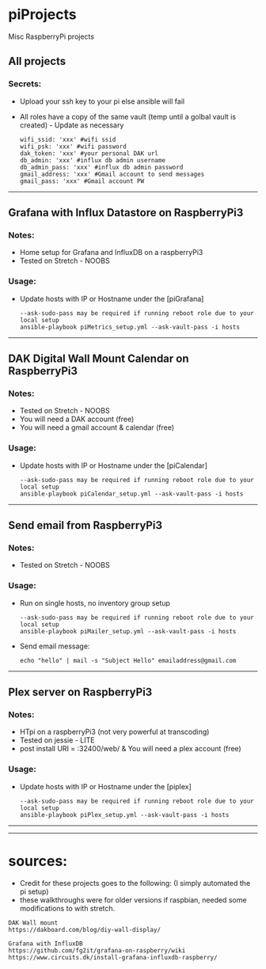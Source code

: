 # piProjects
Misc RaspberryPi projects

## All projects
### Secrets:
* Upload your ssh key to your pi else ansible will fail
* All roles have a copy of the same vault (temp until a golbal vault is created) - Update as necessary

  ```
  wifi_ssid: 'xxx' #wifi ssid
  wifi_psk: 'xxx' #wifi password
  dak_token: 'xxx' #your personal DAK url
  db_admin: 'xxx' #influx db admin username
  db_admin_pass: 'xxx' #influx db admin password
  gmail_address: 'xxx' #Gmail account to send messages
  gmail_pass: 'xxx' #Gmail account PW
  ```

---
## Grafana with Influx Datastore on RaspberryPi3
### Notes:
* Home setup for Grafana and InfluxDB on a raspberryPi3
* Tested on Stretch - NOOBS

### Usage:
* Update hosts with IP or Hostname under the [piGrafana]

  ```
  --ask-sudo-pass may be required if running reboot role due to your local setup
  ansible-playbook piMetrics_setup.yml --ask-vault-pass -i hosts
  ```

---
## DAK Digital Wall Mount Calendar on RaspberryPi3
### Notes:
* Tested on Stretch - NOOBS
* You will need a DAK account (free)
* You will need a gmail account & calendar (free)

### Usage:
* Update hosts with IP or Hostname under the [piCalendar]

  ```
  --ask-sudo-pass may be required if running reboot role due to your local setup
  ansible-playbook piCalendar_setup.yml --ask-vault-pass -i hosts
  ```

---
## Send email from RaspberryPi3
### Notes:
* Tested on Stretch - NOOBS

### Usage:
* Run on single hosts, no inventory group setup

  ```
  --ask-sudo-pass may be required if running reboot role due to your local setup
  ansible-playbook piMailer_setup.yml --ask-vault-pass -i hosts
  ```

* Send email message:

  ```
  echo "hello" | mail -s "Subject Hello" emailaddress@gmail.com
  ```

---
## Plex server on RaspberryPi3
### Notes:
* HTpi on a raspberryPi3 (not very powerful at transcoding)
* Tested on jessie - LITE
* post install URI = <ip>:32400/web/
& You will need a plex account (free)

### Usage:
* Update hosts with IP or Hostname under the [piplex]

  ```
  --ask-sudo-pass may be required if running reboot role due to your local setup
  ansible-playbook piPlex_setup.yml --ask-vault-pass -i hosts
  ```

---
---
# sources:
* Credit for these projects goes to the following: (I simply automated the pi setup)
* these walkthroughs were for older versions if raspbian, needed some modifications to with stretch.

```
DAK Wall mount
https://dakboard.com/blog/diy-wall-display/
```
```
Grafana with InfluxDB
https://github.com/fg2it/grafana-on-raspberry/wiki
https://www.circuits.dk/install-grafana-influxdb-raspberry/
```
